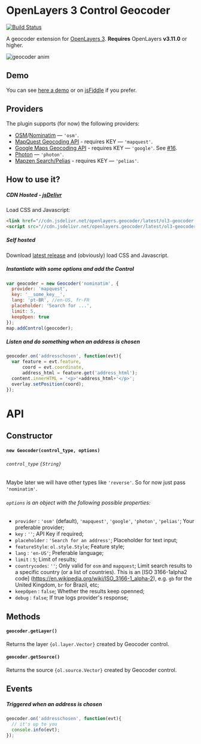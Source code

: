 # OpenLayers 3 Control Geocoder

[![Build Status](https://travis-ci.org/jonataswalker/ol3-geocoder.svg?branch=master)](https://travis-ci.org/jonataswalker/ol3-geocoder)

A geocoder extension for [OpenLayers 3](http://openlayers.org/). **Requires** OpenLayers **v3.11.0** or higher.

![geocoder anim](https://raw.githubusercontent.com/jonataswalker/ol3-geocoder/screenshots/images/anim.gif)

## Demo
You can see [here a demo](http://rawgit.com/jonataswalker/ol3-geocoder/master/examples/control-nominatim.html) or on [jsFiddle](http://jsfiddle.net/jonataswalker/c4qv9afb/) if you prefer.

## Providers
The plugin supports (for now) the following providers:

* [OSM](http://www.openstreetmap.org/)/[Nominatim](http://wiki.openstreetmap.org/wiki/Nominatim) &mdash; `'osm'`.
* [MapQuest Geocoding API](http://open.mapquestapi.com/nominatim/) - requires KEY  &mdash; `'mapquest'`.
* [Google Maps Geocoding API](https://developers.google.com/maps/documentation/geocoding/intro) - requires KEY  &mdash; `'google'`. See [#16](https://github.com/jonataswalker/ol3-geocoder/issues/16).
* [Photon](http://photon.komoot.de/)  &mdash; `'photon'`.
* [Mapzen Search/Pelias](https://mapzen.com/projects/search) - requires KEY  &mdash; `'pelias'`.

## How to use it?
##### CDN Hosted - [jsDelivr](http://www.jsdelivr.com/projects/openlayers.geocoder)
Load CSS and Javascript:
```HTML
<link href="//cdn.jsdelivr.net/openlayers.geocoder/latest/ol3-geocoder.min.css" rel="stylesheet">
<script src="//cdn.jsdelivr.net/openlayers.geocoder/latest/ol3-geocoder.js"></script>
```
##### Self hosted
Download [latest release](https://github.com/jonataswalker/ol3-geocoder/releases/latest) and (obviously) load CSS and Javascript.

##### Instantiate with some options and add the Control
```javascript
var geocoder = new Geocoder('nominatim', {
  provider: 'mapquest',
  key: '__some_key__',
  lang: 'pt-BR', //en-US, fr-FR
  placeholder: 'Search for ...',
  limit: 5,
  keepOpen: true
});
map.addControl(geocoder);
```

##### Listen and do something when an address is chosen
```javascript
geocoder.on('addresschosen', function(evt){
  var feature = evt.feature,
      coord = evt.coordinate,
      address_html = feature.get('address_html');
  content.innerHTML = '<p>'+address_html+'</p>';
  overlay.setPosition(coord);
});
```

# API

## Constructor

#### `new Geocoder(control_type, options)`

###### `control_type` `{String}`
Maybe later we will have other types like `'reverse'`. So for now just pass `'nominatim'`.

###### `options` is an object with the following possible properties:
* `provider`    : `'osm'` (default), `'mapquest'`, `'google'`, `'photon'`, `'pelias'`; Your preferable provider;
* `key`         : `''`; API Key if required;
* `placeholder` : `'Search for an address'`; Placeholder for text input;
* `featureStyle`: `ol.style.Style`; Feature style;
* `lang`        : `'en-US'`; Preferable language;
* `limit`       : `5`; Limit of results;
* `countrycodes`: `''`; Only valid for `osm` and `mapquest`; Limit search results to a specific country (or a list of countries). This is an [ISO 3166-1alpha2 code] (https://en.wikipedia.org/wiki/ISO_3166-1_alpha-2), e.g. `gb` for the United Kingdom, `br` for Brazil, etc;
* `keepOpen`    : `false`; Whether the results keep openned;
* `debug`       : `false`; If true logs provider's response;

## Methods

#### `geocoder.getLayer()`
Returns the layer `{ol.layer.Vector}` created by Geocoder control.

#### `geocoder.getSource()`
Returns the source `{ol.source.Vector}` created by Geocoder control.

## Events

##### Triggered when an address is chosen
```javascript
geocoder.on('addresschosen', function(evt){
  // it's up to you
  console.info(evt);
});
```
